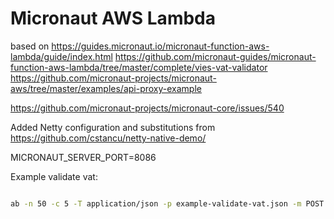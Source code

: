 # Micronaut AWS Lambda

based on 
https://guides.micronaut.io/micronaut-function-aws-lambda/guide/index.html
https://github.com/micronaut-guides/micronaut-function-aws-lambda/tree/master/complete/vies-vat-validator
https://github.com/micronaut-projects/micronaut-aws/tree/master/examples/api-proxy-example

https://github.com/micronaut-projects/micronaut-core/issues/540

Added Netty configuration and substitutions from 
https://github.com/cstancu/netty-native-demo/


MICRONAUT_SERVER_PORT=8086

Example validate vat:

```bash

ab -n 50 -c 5 -T application/json -p example-validate-vat.json -m POST https://deadbeef.execute-api.eu-west-1.amazonaws.com/dev/vat/validate 
```